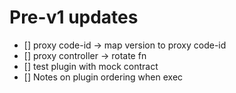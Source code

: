 # Pre-v1 updates

- [] proxy code-id -> map version to proxy code-id
- [] proxy controller -> rotate fn
- [] test plugin with mock contract
- [] Notes on plugin ordering when exec
